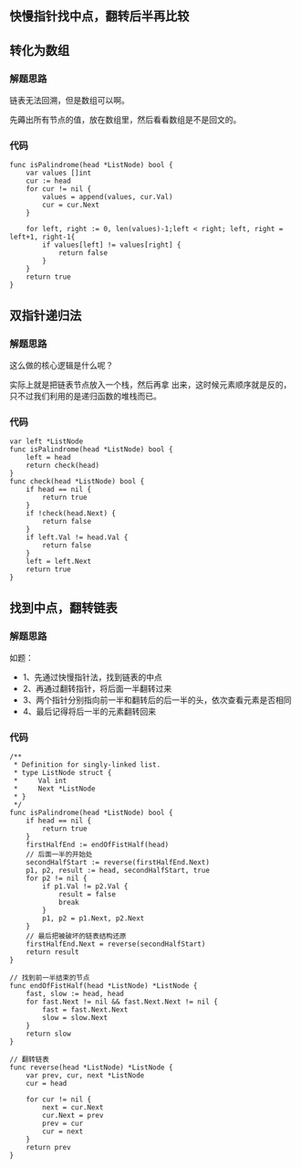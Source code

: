 ## 快慢指针找中点，翻转后半再比较
## 转化为数组
### 解题思路
链表无法回溯，但是数组可以啊。

先薅出所有节点的值，放在数组里，然后看看数组是不是回文的。
### 代码
```golang
func isPalindrome(head *ListNode) bool {
    var values []int
    cur := head
    for cur != nil {
        values = append(values, cur.Val)
        cur = cur.Next
    }

    for left, right := 0, len(values)-1;left < right; left, right = left+1, right-1{
        if values[left] != values[right] {
            return false
        }
    }
    return true
}
```
## 双指针递归法
### 解题思路
这么做的核⼼逻辑是什么呢？

实际上就是把链表节点放⼊⼀个栈，然后再拿 出来，这时候元素顺序就是反的，只不过我们利⽤的是递归函数的堆栈⽽已。
### 代码
```golang
var left *ListNode
func isPalindrome(head *ListNode) bool {
	left = head
	return check(head)
}
func check(head *ListNode) bool {
	if head == nil {
		return true
	}
	if !check(head.Next) {
		return false
	}
	if left.Val != head.Val {
		return false
	}
	left = left.Next
	return true
}
```
## 找到中点，翻转链表
### 解题思路
如题：
* 1、先通过快慢指针法，找到链表的中点
* 2、再通过翻转指针，将后面一半翻转过来
* 3、两个指针分别指向前一半和翻转后的后一半的头，依次查看元素是否相同
* 4、最后记得将后一半的元素翻转回来

### 代码

```golang
/**
 * Definition for singly-linked list.
 * type ListNode struct {
 *     Val int
 *     Next *ListNode
 * }
 */
func isPalindrome(head *ListNode) bool {
    if head == nil {
        return true
    }
    firstHalfEnd := endOfFistHalf(head)
    // 后面一半的开始处
    secondHalfStart := reverse(firstHalfEnd.Next)
    p1, p2, result := head, secondHalfStart, true
    for p2 != nil {
        if p1.Val != p2.Val {
            result = false
            break
        }
        p1, p2 = p1.Next, p2.Next
    }
    // 最后把被破坏的链表结构还原
    firstHalfEnd.Next = reverse(secondHalfStart)
    return result
}

// 找到前一半结束的节点
func endOfFistHalf(head *ListNode) *ListNode {
    fast, slow := head, head
    for fast.Next != nil && fast.Next.Next != nil {
        fast = fast.Next.Next
        slow = slow.Next
    }
    return slow
}

// 翻转链表
func reverse(head *ListNode) *ListNode {
    var prev, cur, next *ListNode
    cur = head

    for cur != nil {
        next = cur.Next
        cur.Next = prev
        prev = cur
        cur = next
    }
    return prev
}
```